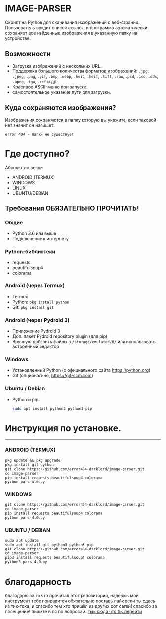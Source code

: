 # IMAGE-PARSER

Скрипт на Python для скачивания изображений с веб-страниц. Пользователь вводит список ссылок, и программа автоматически сохраняет все найденные изображения в указанную папку на устройстве.

## Возможности

- Загрузка изображений с нескольких URL.
- Поддержка большого количества форматов изображений:
  `.jpg`, `.jpeg`, `.png`, `.gif`, `.bmp`, `.webp`, `.heic`, `.heif`, `.tiff`, `.raw`, `.psd`, `.ico`, `.dds`, `.apng`, `.tga`, `.xcf` и др.
- Красивое ASCII-меню при запуске.
- самостоятельное указание пути для загрузки.

## Куда сохраняются изображения?

Изображения сохраняются в папку которую вы укажите, если таковой нет значит он напишет:

`error 404 - папки не существует`

# Где доступно?

Абсолютно везде:
- ANDROID (TERMUX)
- WINDOWS
- LINUX
- UBUNTU/DEBIAN

## Требования ОБЯЗАТЕЛЬНО ПРОЧИТАТЬ!

### Общие
- Python 3.6 или выше
- Подключение к интернету

### Python-библиотеки
- requests
- beautifulsoup4
- colorama

### Android (через Termux)
- Termux
- Python: `pkg install python`
- Git: `pkg install git`

### Android (через Pydroid 3)
- Приложение Pydroid 3
- Доп. пакет Pydroid repository plugin (для pip)
- Вручную добавить файлы в `/storage/emulated/0/` или использовать встроенный редактор

### Windows
- Установленный Python (с официального сайта https://python.org)
- Git (опционально, https://git-scm.com)

### Ubuntu / Debian
- Python и pip:
  ```bash
  sudo apt install python3 python3-pip

# Инструкция по установке.
---
### ANDROID (TERMUX)
```
pkg update && pkg upgrade
pkg install git python
git clone https://github.com/error404-darklord/image-parser.git
cd image-parser
pip install requests beautifulsoup4 colorama
python pars-4.0.py
```
### WINDOWS
```
git clone https://github.com/error404-darklord/image-parser.git
cd image-parser
pip install requests beautifulsoup4 colorama
python pars-4.0.py
```
### UBUNTU / DEBIAN
```
sudo apt update
sudo apt install git python3 python3-pip
git clone https://github.com/error404-darklord/image-parser.git
cd image-parser
pip3 install requests beautifulsoup4 colorama
python3 pars-4.0.py
```
# благодарность
благодарю за то что прочитал этот репозиторий, надеюсь мой инструмент тебе понравится обязательно поставь лайк если ты сдесь из тик-тока, и спасибо тем хто пришёл из других сот сетей!
спасибо за посещение! пишите в лс по вопросам: [тык сюда что бы перейти](https://t.me/ghoustmacho)
